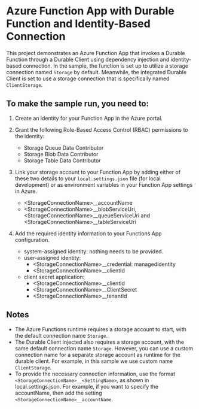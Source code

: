 # Azure Function App with Durable Function and Identity-Based Connection

This project demonstrates an Azure Function App that invokes a Durable Function through a Durable Client using dependency injection and identity-based connection. In the sample, the function is set up to utilize a storage connection named `Storage` by default. Meanwhile, the integrated Durable Client is set to use a storage connection that is specifically named `ClientStorage`.


## To make the sample run, you need to:

1. Create an identity for your Function App in the Azure portal.

2. Grant the following Role-Based Access Control (RBAC) permissions to the identity:
    - Storage Queue Data Contributor
    - Storage Blob Data Contributor
    - Storage Table Data Contributor

3. Link your storage account to your Function App by adding either of these two details to your `local.settings.json` file (for local development) or as environment variables in your Function App settings in Azure.
    - \<StorageConnectionName\>__accountName
    - \<StorageConnectionName\>__blobServiceUri, \<StorageConnectionName\>__queueServiceUri and \<StorageConnectionName\>__tableServiceUri

4. Add the required identity information to your Functions App configuration.
    - system-assigned identity: nothing needs to be provided.
    - user-assigned identity: 
      - \<StorageConnectionName\>__credential: managedidentity
      - \<StorageConnectionName\>__clientId
    - client secret application:
      - \<StorageConnectionName\>__clientId
      - \<StorageConnectionName\>__ClientSecret
      - \<StorageConnectionName\>__tenantId


## Notes

- The Azure Functions runtime requires a storage account to start, with the default connection name `Storage`.
- The Durable Client injected also requires a storage account, with the same default connection name `Storage`. However, you can use a custom connection name for a separate storage account as runtime for the durable client. For example, in this sample we use custom name `ClientStorage`.
- To provide the necessary connection information, use the format `<StorageConnectionName>__<SettingName>`, as shown in local.settings.json. For example, if you want to specify the accountName, then add the setting `<StorageConnectionName>__accountName`.
